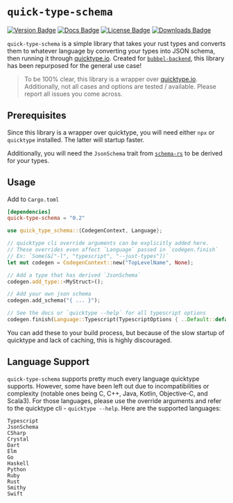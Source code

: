 # `quick-type-schema`

[![Version Badge](https://img.shields.io/crates/v/quick-type-schema)](https://crates.io/crates/quick-type-schema)
[![Docs Badge](https://img.shields.io/docsrs/quick-type-schema/latest)](https://docs.rs/quick-type-schema/latest/)
[![License Badge](https://img.shields.io/crates/l/quick-type-schema)](LICENSE)
[![Downloads Badge](https://img.shields.io/crates/d/quick-type-schema)](https://crates.io/crates/quick-type-schema)

`quick-type-schema` is a simple library that takes your rust types and converts them to whatever language by converting your types into JSON schema, then running it through [quicktype.io](quicktype.io).
Created for [`bubbel-backend`](https://github.com/joinbubbel/bubbel-backend), this library has been repurposed for the general use case!

> To be 100% clear, this library is a wrapper over [quicktype.io](quicktype.io).
> Additionally, not all cases and options are tested / available.
> Please report all issues you come across.

## Prerequisites

Since this library is a wrapper over quicktype, you will need either `npx` or `quicktype` installed.
The latter will startup faster.

Additionally, you will need the `JsonSchema` trait from [`schema-rs`](https://github.com/GREsau/schemars)
to be derived for your types.

## Usage

Add to `Cargo.toml`

```toml
[dependencies]
quick-type-schema = "0.2"
```

```rust
use quick_type_schema::{CodegenContext, Language};

// quicktype cli override arguments can be explicitly added here.
// These overrides even affect `Language` passed in `codegen.finish`
// Ex: `Some(&["-l", "typescript", "--just-types"])`
let mut codegen = CodegenContext::new("TopLevelName", None);

// Add a type that has derived `JsonSchema`
codegen.add_type::<MyStruct>();

// Add your own json schema
codegen.add_schema("{ ... }");

// See the docs or `quicktype --help` for all typescript options
codegen.finish(Language::Typescript(TypescriptOptions { ..Default::default() }));
```

You can add these to your build process, but because of the slow startup of quicktype and lack of caching, this is highly discouraged.

## Language Support

`quick-type-schema` supports pretty much every language quicktype supports.
However, some have been left out due to incompatibilities or complexity (notable ones being C, C++, Java, Kotlin, Objective-C, and Scala3).
For those languages, please use the override arguments and refer to the quicktype cli - `quicktype --help`.
Here are the supported languages:

```
Typescript
JsonSchema
CSharp
Crystal
Dart
Elm
Go
Haskell
Python
Ruby
Rust
Smithy
Swift
```

